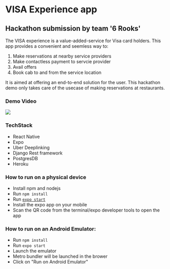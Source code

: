 # VISA Experience app
## Hackathon submission by team '6 Rooks'

The VISA experience is a value-added-service for Visa card holders. This app provides a convenient and seemless way to:
1. Make reservations at nearby service providers
2. Make contactless payment to servcie provider
3. Avail offers
4. Book cab to and from the service location

It is aimed at offering an end-to-end solution for the user. This hackathon demo only takes care of the usecase of making reservations at restaurants.


### Demo Video
[![](http://img.youtube.com/vi/iz5uk9vJERw/0.jpg)](https://www.youtube.com/watch?v=BX6ZhP1Ee5A "Demo")

### TechStack
- React Native
- Expo 
- Uber Deeplinking
- Django Rest framework
- PostgresDB
- Heroku

### How to run on a physical device
- Install npm and nodejs
- Run `npm install`
- Run [`expo start`](https://docs.expo.io/versions/latest/workflow/expo-cli/)
- Install the expo app on your mobile
- Scan the QR code from the terminal/expo developer tools to open the app

### How to run on an Android Emulator:
- Run `npm install`
- Run `expo start`
- Launch the emulator 
- Metro bundler will be launched in the brower
- Click on "Run on Android Emulator" 



